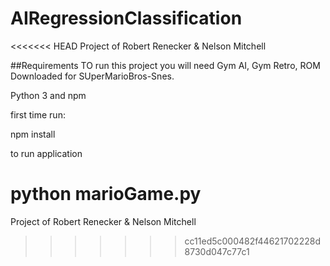 # AIRegressionClassification
<<<<<<< HEAD
Project of Robert Renecker &amp; Nelson Mitchell

##Requirements
TO run this project you will need Gym AI, Gym Retro, ROM Downloaded for SUperMarioBros-Snes.

Python 3 and npm


first time run:

npm install 

to run application

python marioGame.py 
=======
Project of Robert Renecker &amp; Nelson Mitchell 
>>>>>>> cc11ed5c000482f44621702228d8730d047c77c1
